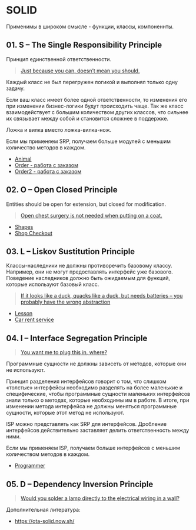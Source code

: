 # SOLID

Применимы в широком смысле - функции, классы, компоненнты.

## 01. S – The Single Responsibility Principle

Принцип единственной ответственности.

> [Just because you can, doesn’t mean you should.](01-SRP/01.jpg)

Каждый класс не был перегружен логикой и выполнял только одну задачу.

Если ваш класс имеет более одной ответственности, то изменения его при изменении бизнес-логики будут происходить чаще. Так же класс взаимодействует с большим количеством других классов, что сильнее их связывает между собой и становится сложнее в поддержке.

Ложка и вилка вместо ложка-вилка-нож.

Если мы применяем SRP, получаем больше модулей с меньшим количество методов в каждом.

- [Animal](01-SRP/Animal/readme.md)
- [Order - работа с заказом](01-SRP/Order/readme.md)
- [Order2 - работа с заказом](01-SRP/Order2/readme.md)

## 02. O – Open Closed Principle

Entities should be open for extension, but closed for modification.

> [Open chest surgery is not needed when putting on a coat.](02-OCP/02.jpg)

- [Shapes](02-OCP/Shapes/readme.md)
- [Shop Checkout](02-OCP/Checkout/readme.md)

## 03. L – Liskov Sustitution Principle

Классы-наследники не должны противоречить базовому классу. Например, они не могут предоставлять интерфейс уже базового. Поведение наследников должно быть ожидаемым для функций, которые используют базовый класс.

> [If it looks like a duck, quacks like a duck, but needs batteries – you probably have the wrong abstraction](03-LSP/03.jpg)

- [Lesson](03-LSP/Lesson/index.php)
- [Car rent service](03-LSP/CarRent/readme.md)

## 04. I – Interface Segregation Principle

> [You want me to plug this in, where?](04-ISP/04.jpg)

Программные сущности не должны зависеть от методов, которые они не используют.

Принцип разделения интерфейсов говорит о том, что слишком «толстые» интерфейсы необходимо разделять на более маленькие и специфические, чтобы программные сущности маленьких интерфейсов знали только о методах, которые необходимы им в работе. В итоге, при изменении метода интерфейса не должны меняться программные сущности, которые этот метод не используют.

ISP можно представлять как SRP для интерфейсов. Дробление интерфейсов действительно заставляет делить ответственность между ними.

Если мы применяем ISP, получаем больше интерфейсов с меньшим количеством методов в каждом.

- [Programmer](04-ISP/Programmer/readme.md)

## 05. D – Dependency Inversion Principle

> [Would you solder a lamp directly to the electrical wiring in a wall?](05-DIP/05.jpg)

Дополнительная литература:
- https://ota-solid.now.sh/
